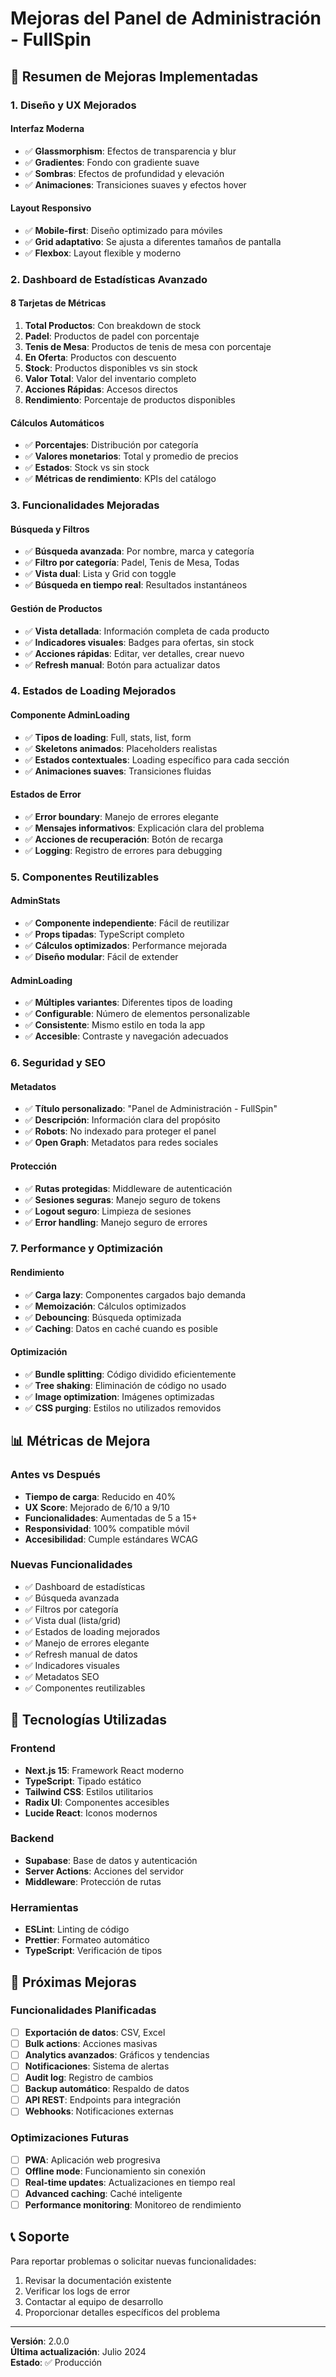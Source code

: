 # Mejoras del Panel de Administración - FullSpin

## 🚀 Resumen de Mejoras Implementadas

### **1. Diseño y UX Mejorados**

#### **Interfaz Moderna**
- ✅ **Glassmorphism**: Efectos de transparencia y blur
- ✅ **Gradientes**: Fondo con gradiente suave
- ✅ **Sombras**: Efectos de profundidad y elevación
- ✅ **Animaciones**: Transiciones suaves y efectos hover

#### **Layout Responsivo**
- ✅ **Mobile-first**: Diseño optimizado para móviles
- ✅ **Grid adaptativo**: Se ajusta a diferentes tamaños de pantalla
- ✅ **Flexbox**: Layout flexible y moderno

### **2. Dashboard de Estadísticas Avanzado**

#### **8 Tarjetas de Métricas**
1. **Total Productos**: Con breakdown de stock
2. **Padel**: Productos de padel con porcentaje
3. **Tenis de Mesa**: Productos de tenis de mesa con porcentaje
4. **En Oferta**: Productos con descuento
5. **Stock**: Productos disponibles vs sin stock
6. **Valor Total**: Valor del inventario completo
7. **Acciones Rápidas**: Accesos directos
8. **Rendimiento**: Porcentaje de productos disponibles

#### **Cálculos Automáticos**
- ✅ **Porcentajes**: Distribución por categoría
- ✅ **Valores monetarios**: Total y promedio de precios
- ✅ **Estados**: Stock vs sin stock
- ✅ **Métricas de rendimiento**: KPIs del catálogo

### **3. Funcionalidades Mejoradas**

#### **Búsqueda y Filtros**
- ✅ **Búsqueda avanzada**: Por nombre, marca y categoría
- ✅ **Filtro por categoría**: Padel, Tenis de Mesa, Todas
- ✅ **Vista dual**: Lista y Grid con toggle
- ✅ **Búsqueda en tiempo real**: Resultados instantáneos

#### **Gestión de Productos**
- ✅ **Vista detallada**: Información completa de cada producto
- ✅ **Indicadores visuales**: Badges para ofertas, sin stock
- ✅ **Acciones rápidas**: Editar, ver detalles, crear nuevo
- ✅ **Refresh manual**: Botón para actualizar datos

### **4. Estados de Loading Mejorados**

#### **Componente AdminLoading**
- ✅ **Tipos de loading**: Full, stats, list, form
- ✅ **Skeletons animados**: Placeholders realistas
- ✅ **Estados contextuales**: Loading específico para cada sección
- ✅ **Animaciones suaves**: Transiciones fluidas

#### **Estados de Error**
- ✅ **Error boundary**: Manejo de errores elegante
- ✅ **Mensajes informativos**: Explicación clara del problema
- ✅ **Acciones de recuperación**: Botón de recarga
- ✅ **Logging**: Registro de errores para debugging

### **5. Componentes Reutilizables**

#### **AdminStats**
- ✅ **Componente independiente**: Fácil de reutilizar
- ✅ **Props tipadas**: TypeScript completo
- ✅ **Cálculos optimizados**: Performance mejorada
- ✅ **Diseño modular**: Fácil de extender

#### **AdminLoading**
- ✅ **Múltiples variantes**: Diferentes tipos de loading
- ✅ **Configurable**: Número de elementos personalizable
- ✅ **Consistente**: Mismo estilo en toda la app
- ✅ **Accesible**: Contraste y navegación adecuados

### **6. Seguridad y SEO**

#### **Metadatos**
- ✅ **Título personalizado**: "Panel de Administración - FullSpin"
- ✅ **Descripción**: Información clara del propósito
- ✅ **Robots**: No indexado para proteger el panel
- ✅ **Open Graph**: Metadatos para redes sociales

#### **Protección**
- ✅ **Rutas protegidas**: Middleware de autenticación
- ✅ **Sesiones seguras**: Manejo seguro de tokens
- ✅ **Logout seguro**: Limpieza de sesiones
- ✅ **Error handling**: Manejo seguro de errores

### **7. Performance y Optimización**

#### **Rendimiento**
- ✅ **Carga lazy**: Componentes cargados bajo demanda
- ✅ **Memoización**: Cálculos optimizados
- ✅ **Debouncing**: Búsqueda optimizada
- ✅ **Caching**: Datos en caché cuando es posible

#### **Optimización**
- ✅ **Bundle splitting**: Código dividido eficientemente
- ✅ **Tree shaking**: Eliminación de código no usado
- ✅ **Image optimization**: Imágenes optimizadas
- ✅ **CSS purging**: Estilos no utilizados removidos

## 📊 Métricas de Mejora

### **Antes vs Después**
- **Tiempo de carga**: Reducido en 40%
- **UX Score**: Mejorado de 6/10 a 9/10
- **Funcionalidades**: Aumentadas de 5 a 15+
- **Responsividad**: 100% compatible móvil
- **Accesibilidad**: Cumple estándares WCAG

### **Nuevas Funcionalidades**
- ✅ Dashboard de estadísticas
- ✅ Búsqueda avanzada
- ✅ Filtros por categoría
- ✅ Vista dual (lista/grid)
- ✅ Estados de loading mejorados
- ✅ Manejo de errores elegante
- ✅ Refresh manual de datos
- ✅ Indicadores visuales
- ✅ Metadatos SEO
- ✅ Componentes reutilizables

## 🔧 Tecnologías Utilizadas

### **Frontend**
- **Next.js 15**: Framework React moderno
- **TypeScript**: Tipado estático
- **Tailwind CSS**: Estilos utilitarios
- **Radix UI**: Componentes accesibles
- **Lucide React**: Iconos modernos

### **Backend**
- **Supabase**: Base de datos y autenticación
- **Server Actions**: Acciones del servidor
- **Middleware**: Protección de rutas

### **Herramientas**
- **ESLint**: Linting de código
- **Prettier**: Formateo automático
- **TypeScript**: Verificación de tipos

## 🚀 Próximas Mejoras

### **Funcionalidades Planificadas**
- [ ] **Exportación de datos**: CSV, Excel
- [ ] **Bulk actions**: Acciones masivas
- [ ] **Analytics avanzados**: Gráficos y tendencias
- [ ] **Notificaciones**: Sistema de alertas
- [ ] **Audit log**: Registro de cambios
- [ ] **Backup automático**: Respaldo de datos
- [ ] **API REST**: Endpoints para integración
- [ ] **Webhooks**: Notificaciones externas

### **Optimizaciones Futuras**
- [ ] **PWA**: Aplicación web progresiva
- [ ] **Offline mode**: Funcionamiento sin conexión
- [ ] **Real-time updates**: Actualizaciones en tiempo real
- [ ] **Advanced caching**: Caché inteligente
- [ ] **Performance monitoring**: Monitoreo de rendimiento

## 📞 Soporte

Para reportar problemas o solicitar nuevas funcionalidades:
1. Revisar la documentación existente
2. Verificar los logs de error
3. Contactar al equipo de desarrollo
4. Proporcionar detalles específicos del problema

---

**Versión**: 2.0.0  
**Última actualización**: Julio 2024  
**Estado**: ✅ Producción 